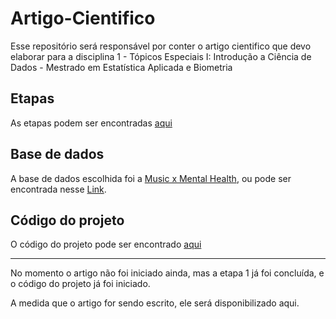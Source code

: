 # Artigo-Cientifico
Esse repositório será responsável por conter o artigo cientifico que devo elaborar para a disciplina 1 - Tópicos Especiais I: Introdução a Ciência de Dados  - Mestrado em Estatística Aplicada e Biometria

## Etapas

As etapas podem ser encontradas [aqui](/etapas/README.md)

## Base de dados

A base de dados escolhida foi a [Music x Mental Health](/base_de_dados/mxmh_survey_results.csv), ou pode ser encontrada nesse [Link](https://www.kaggle.com/datasets/catherinerasgaitis/mxmh-survey-results).

## Código do projeto

O código do projeto pode ser encontrado [aqui](/código/main.ipynb)

---

No momento o artigo não foi iniciado ainda, mas a etapa 1 já foi concluída, e o código do projeto já foi iniciado.

A medida que o artigo for sendo escrito, ele será disponibilizado aqui.
